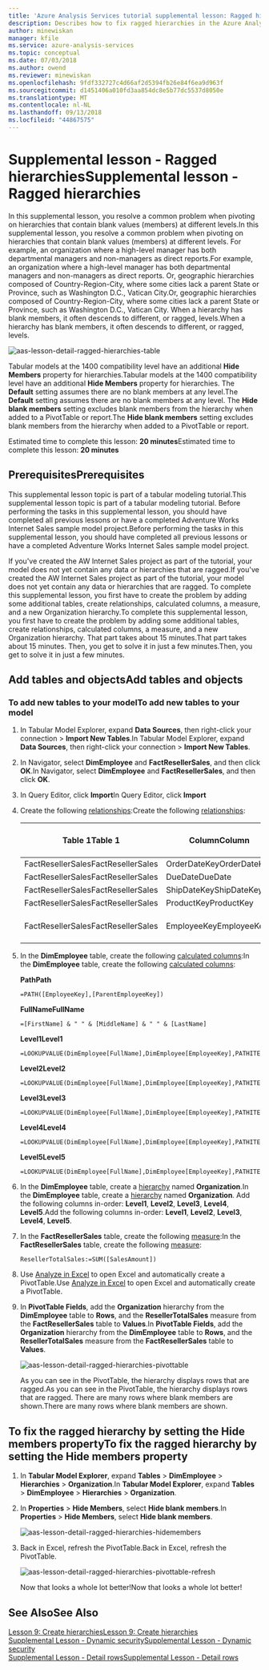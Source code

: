 ```yaml
---
title: 'Azure Analysis Services tutorial supplemental lesson: Ragged hierarchies | Microsoft Docs'
description: Describes how to fix ragged hierarchies in the Azure Analysis Services tutorial.
author: minewiskan
manager: kfile
ms.service: azure-analysis-services
ms.topic: conceptual
ms.date: 07/03/2018
ms.author: owend
ms.reviewer: minewiskan
ms.openlocfilehash: 9fdf332727c4d66af2d5394fb26e84f6ea9d963f
ms.sourcegitcommit: d1451406a010fd3aa854dc8e5b77dc5537d8050e
ms.translationtype: MT
ms.contentlocale: nl-NL
ms.lasthandoff: 09/13/2018
ms.locfileid: "44867575"
---
```

# <a name="supplemental-lesson---ragged-hierarchies"></a><span data-ttu-id="52e5c-103">Supplemental lesson - Ragged hierarchies</span><span class="sxs-lookup"><span data-stu-id="52e5c-103">Supplemental lesson - Ragged hierarchies</span></span>

<span data-ttu-id="52e5c-104">In this supplemental lesson, you resolve a common problem when pivoting on hierarchies that contain blank values (members) at different levels.</span><span class="sxs-lookup"><span data-stu-id="52e5c-104">In this supplemental lesson, you resolve a common problem when pivoting on hierarchies that contain blank values (members) at different levels.</span></span> <span data-ttu-id="52e5c-105">For example, an organization where a high-level manager has both departmental managers and non-managers as direct reports.</span><span class="sxs-lookup"><span data-stu-id="52e5c-105">For example, an organization where a high-level manager has both departmental managers and non-managers as direct reports.</span></span> <span data-ttu-id="52e5c-106">Or, geographic hierarchies composed of Country-Region-City, where some cities lack a parent State or Province, such as Washington D.C., Vatican City.</span><span class="sxs-lookup"><span data-stu-id="52e5c-106">Or, geographic hierarchies composed of Country-Region-City, where some cities lack a parent State or Province, such as Washington D.C., Vatican City.</span></span> <span data-ttu-id="52e5c-107">When a hierarchy has blank members, it often descends to different, or ragged, levels.</span><span class="sxs-lookup"><span data-stu-id="52e5c-107">When a hierarchy has blank members, it often descends to different, or ragged, levels.</span></span>

![aas-lesson-detail-ragged-hierarchies-table](../tutorials/media/aas-lesson-detail-ragged-hierarchies-table.png)

<span data-ttu-id="52e5c-109">Tabular models at the 1400 compatibility level have an additional **Hide Members** property for hierarchies.</span><span class="sxs-lookup"><span data-stu-id="52e5c-109">Tabular models at the 1400 compatibility level have an additional **Hide Members** property for hierarchies.</span></span> <span data-ttu-id="52e5c-110">The **Default** setting assumes there are no blank members at any level.</span><span class="sxs-lookup"><span data-stu-id="52e5c-110">The **Default** setting assumes there are no blank members at any level.</span></span> <span data-ttu-id="52e5c-111">The **Hide blank members** setting excludes blank members from the hierarchy when added to a PivotTable or report.</span><span class="sxs-lookup"><span data-stu-id="52e5c-111">The **Hide blank members** setting excludes blank members from the hierarchy when added to a PivotTable or report.</span></span>  
  
<span data-ttu-id="52e5c-112">Estimated time to complete this lesson: **20 minutes**</span><span class="sxs-lookup"><span data-stu-id="52e5c-112">Estimated time to complete this lesson: **20 minutes**</span></span>  
  
## <a name="prerequisites"></a><span data-ttu-id="52e5c-113">Prerequisites</span><span class="sxs-lookup"><span data-stu-id="52e5c-113">Prerequisites</span></span>  
<span data-ttu-id="52e5c-114">This supplemental lesson topic is part of a tabular modeling tutorial.</span><span class="sxs-lookup"><span data-stu-id="52e5c-114">This supplemental lesson topic is part of a tabular modeling tutorial.</span></span> <span data-ttu-id="52e5c-115">Before performing the tasks in this supplemental lesson, you should have completed all previous lessons or have a completed Adventure Works Internet Sales sample model project.</span><span class="sxs-lookup"><span data-stu-id="52e5c-115">Before performing the tasks in this supplemental lesson, you should have completed all previous lessons or have a completed Adventure Works Internet Sales sample model project.</span></span> 

<span data-ttu-id="52e5c-116">If you've created the AW Internet Sales project as part of the tutorial, your model does not yet contain any data or hierarchies that are ragged.</span><span class="sxs-lookup"><span data-stu-id="52e5c-116">If you've created the AW Internet Sales project as part of the tutorial, your model does not yet contain any data or hierarchies that are ragged.</span></span> <span data-ttu-id="52e5c-117">To complete this supplemental lesson, you first have to create the problem by adding some additional tables, create relationships, calculated columns, a measure, and a new Organization hierarchy.</span><span class="sxs-lookup"><span data-stu-id="52e5c-117">To complete this supplemental lesson, you first have to create the problem by adding some additional tables, create relationships, calculated columns, a measure, and a new Organization hierarchy.</span></span> <span data-ttu-id="52e5c-118">That part takes about 15 minutes.</span><span class="sxs-lookup"><span data-stu-id="52e5c-118">That part takes about 15 minutes.</span></span> <span data-ttu-id="52e5c-119">Then, you get to solve it in just a few minutes.</span><span class="sxs-lookup"><span data-stu-id="52e5c-119">Then, you get to solve it in just a few minutes.</span></span>  

## <a name="add-tables-and-objects"></a><span data-ttu-id="52e5c-120">Add tables and objects</span><span class="sxs-lookup"><span data-stu-id="52e5c-120">Add tables and objects</span></span>
  
### <a name="to-add-new-tables-to-your-model"></a><span data-ttu-id="52e5c-121">To add new tables to your model</span><span class="sxs-lookup"><span data-stu-id="52e5c-121">To add new tables to your model</span></span>
  
1.  <span data-ttu-id="52e5c-122">In Tabular Model Explorer, expand **Data Sources**, then right-click your connection > **Import New Tables**.</span><span class="sxs-lookup"><span data-stu-id="52e5c-122">In Tabular Model Explorer, expand **Data Sources**, then right-click your connection > **Import New Tables**.</span></span>
  
2.  <span data-ttu-id="52e5c-123">In Navigator, select **DimEmployee** and **FactResellerSales**, and then click **OK**.</span><span class="sxs-lookup"><span data-stu-id="52e5c-123">In Navigator, select **DimEmployee** and **FactResellerSales**, and then click **OK**.</span></span>

3.  <span data-ttu-id="52e5c-124">In Query Editor, click **Import**</span><span class="sxs-lookup"><span data-stu-id="52e5c-124">In Query Editor, click **Import**</span></span>

4.  <span data-ttu-id="52e5c-125">Create the following [relationships](../tutorials/aas-lesson-4-create-relationships.md):</span><span class="sxs-lookup"><span data-stu-id="52e5c-125">Create the following [relationships](../tutorials/aas-lesson-4-create-relationships.md):</span></span>

    | <span data-ttu-id="52e5c-126">Table 1</span><span class="sxs-lookup"><span data-stu-id="52e5c-126">Table 1</span></span>           | <span data-ttu-id="52e5c-127">Column</span><span class="sxs-lookup"><span data-stu-id="52e5c-127">Column</span></span>       | <span data-ttu-id="52e5c-128">Filter Direction</span><span class="sxs-lookup"><span data-stu-id="52e5c-128">Filter Direction</span></span>   | <span data-ttu-id="52e5c-129">Table 2</span><span class="sxs-lookup"><span data-stu-id="52e5c-129">Table 2</span></span>     | <span data-ttu-id="52e5c-130">Column</span><span class="sxs-lookup"><span data-stu-id="52e5c-130">Column</span></span>      | <span data-ttu-id="52e5c-131">Active</span><span class="sxs-lookup"><span data-stu-id="52e5c-131">Active</span></span> |
    |-------------------|--------------|--------------------|-------------|-------------|--------|
    | <span data-ttu-id="52e5c-132">FactResellerSales</span><span class="sxs-lookup"><span data-stu-id="52e5c-132">FactResellerSales</span></span> | <span data-ttu-id="52e5c-133">OrderDateKey</span><span class="sxs-lookup"><span data-stu-id="52e5c-133">OrderDateKey</span></span> | <span data-ttu-id="52e5c-134">Default</span><span class="sxs-lookup"><span data-stu-id="52e5c-134">Default</span></span>            | <span data-ttu-id="52e5c-135">DimDate</span><span class="sxs-lookup"><span data-stu-id="52e5c-135">DimDate</span></span>     | <span data-ttu-id="52e5c-136">Date</span><span class="sxs-lookup"><span data-stu-id="52e5c-136">Date</span></span>        | <span data-ttu-id="52e5c-137">Yes</span><span class="sxs-lookup"><span data-stu-id="52e5c-137">Yes</span></span>    |
    | <span data-ttu-id="52e5c-138">FactResellerSales</span><span class="sxs-lookup"><span data-stu-id="52e5c-138">FactResellerSales</span></span> | <span data-ttu-id="52e5c-139">DueDate</span><span class="sxs-lookup"><span data-stu-id="52e5c-139">DueDate</span></span>      | <span data-ttu-id="52e5c-140">Default</span><span class="sxs-lookup"><span data-stu-id="52e5c-140">Default</span></span>            | <span data-ttu-id="52e5c-141">DimDate</span><span class="sxs-lookup"><span data-stu-id="52e5c-141">DimDate</span></span>     | <span data-ttu-id="52e5c-142">Date</span><span class="sxs-lookup"><span data-stu-id="52e5c-142">Date</span></span>        | <span data-ttu-id="52e5c-143">No</span><span class="sxs-lookup"><span data-stu-id="52e5c-143">No</span></span>     |
    | <span data-ttu-id="52e5c-144">FactResellerSales</span><span class="sxs-lookup"><span data-stu-id="52e5c-144">FactResellerSales</span></span> | <span data-ttu-id="52e5c-145">ShipDateKey</span><span class="sxs-lookup"><span data-stu-id="52e5c-145">ShipDateKey</span></span>  | <span data-ttu-id="52e5c-146">Default</span><span class="sxs-lookup"><span data-stu-id="52e5c-146">Default</span></span>            | <span data-ttu-id="52e5c-147">DimDate</span><span class="sxs-lookup"><span data-stu-id="52e5c-147">DimDate</span></span>     | <span data-ttu-id="52e5c-148">Date</span><span class="sxs-lookup"><span data-stu-id="52e5c-148">Date</span></span>        | <span data-ttu-id="52e5c-149">No</span><span class="sxs-lookup"><span data-stu-id="52e5c-149">No</span></span>     |
    | <span data-ttu-id="52e5c-150">FactResellerSales</span><span class="sxs-lookup"><span data-stu-id="52e5c-150">FactResellerSales</span></span> | <span data-ttu-id="52e5c-151">ProductKey</span><span class="sxs-lookup"><span data-stu-id="52e5c-151">ProductKey</span></span>   | <span data-ttu-id="52e5c-152">Default</span><span class="sxs-lookup"><span data-stu-id="52e5c-152">Default</span></span>            | <span data-ttu-id="52e5c-153">DimProduct</span><span class="sxs-lookup"><span data-stu-id="52e5c-153">DimProduct</span></span>  | <span data-ttu-id="52e5c-154">ProductKey</span><span class="sxs-lookup"><span data-stu-id="52e5c-154">ProductKey</span></span>  | <span data-ttu-id="52e5c-155">Yes</span><span class="sxs-lookup"><span data-stu-id="52e5c-155">Yes</span></span>    |
    | <span data-ttu-id="52e5c-156">FactResellerSales</span><span class="sxs-lookup"><span data-stu-id="52e5c-156">FactResellerSales</span></span> | <span data-ttu-id="52e5c-157">EmployeeKey</span><span class="sxs-lookup"><span data-stu-id="52e5c-157">EmployeeKey</span></span>  | <span data-ttu-id="52e5c-158">To Both Tables</span><span class="sxs-lookup"><span data-stu-id="52e5c-158">To Both Tables</span></span> | <span data-ttu-id="52e5c-159">DimEmployee</span><span class="sxs-lookup"><span data-stu-id="52e5c-159">DimEmployee</span></span> | <span data-ttu-id="52e5c-160">EmployeeKey</span><span class="sxs-lookup"><span data-stu-id="52e5c-160">EmployeeKey</span></span> | <span data-ttu-id="52e5c-161">Yes</span><span class="sxs-lookup"><span data-stu-id="52e5c-161">Yes</span></span>    |

5. <span data-ttu-id="52e5c-162">In the **DimEmployee** table, create the following [calculated columns](../tutorials/aas-lesson-5-create-calculated-columns.md):</span><span class="sxs-lookup"><span data-stu-id="52e5c-162">In the **DimEmployee** table, create the following [calculated columns](../tutorials/aas-lesson-5-create-calculated-columns.md):</span></span> 

    <span data-ttu-id="52e5c-163">**Path**</span><span class="sxs-lookup"><span data-stu-id="52e5c-163">**Path**</span></span> 
    ```
    =PATH([EmployeeKey],[ParentEmployeeKey])
    ```

    <span data-ttu-id="52e5c-164">**FullName**</span><span class="sxs-lookup"><span data-stu-id="52e5c-164">**FullName**</span></span> 
    ```
    =[FirstName] & " " & [MiddleName] & " " & [LastName]
    ```

    <span data-ttu-id="52e5c-165">**Level1**</span><span class="sxs-lookup"><span data-stu-id="52e5c-165">**Level1**</span></span> 
    ```
    =LOOKUPVALUE(DimEmployee[FullName],DimEmployee[EmployeeKey],PATHITEM([Path],1,1)) 
    ```

    <span data-ttu-id="52e5c-166">**Level2**</span><span class="sxs-lookup"><span data-stu-id="52e5c-166">**Level2**</span></span> 
    ```
    =LOOKUPVALUE(DimEmployee[FullName],DimEmployee[EmployeeKey],PATHITEM([Path],2,1)) 
    ```

    <span data-ttu-id="52e5c-167">**Level3**</span><span class="sxs-lookup"><span data-stu-id="52e5c-167">**Level3**</span></span> 
    ```
    =LOOKUPVALUE(DimEmployee[FullName],DimEmployee[EmployeeKey],PATHITEM([Path],3,1)) 
    ```

    <span data-ttu-id="52e5c-168">**Level4**</span><span class="sxs-lookup"><span data-stu-id="52e5c-168">**Level4**</span></span> 
    ```
    =LOOKUPVALUE(DimEmployee[FullName],DimEmployee[EmployeeKey],PATHITEM([Path],4,1)) 
    ```

    <span data-ttu-id="52e5c-169">**Level5**</span><span class="sxs-lookup"><span data-stu-id="52e5c-169">**Level5**</span></span> 
    ```
    =LOOKUPVALUE(DimEmployee[FullName],DimEmployee[EmployeeKey],PATHITEM([Path],5,1)) 
    ```

6.  <span data-ttu-id="52e5c-170">In the **DimEmployee** table, create a [hierarchy](../tutorials/aas-lesson-9-create-hierarchies.md) named **Organization**.</span><span class="sxs-lookup"><span data-stu-id="52e5c-170">In the **DimEmployee** table, create a [hierarchy](../tutorials/aas-lesson-9-create-hierarchies.md) named **Organization**.</span></span> <span data-ttu-id="52e5c-171">Add the following columns in-order: **Level1**, **Level2**, **Level3**, **Level4**, **Level5**.</span><span class="sxs-lookup"><span data-stu-id="52e5c-171">Add the following columns in-order: **Level1**, **Level2**, **Level3**, **Level4**, **Level5**.</span></span>

7.  <span data-ttu-id="52e5c-172">In the **FactResellerSales** table, create the following [measure](../tutorials/aas-lesson-6-create-measures.md):</span><span class="sxs-lookup"><span data-stu-id="52e5c-172">In the **FactResellerSales** table, create the following [measure](../tutorials/aas-lesson-6-create-measures.md):</span></span>

    ```
    ResellerTotalSales:=SUM([SalesAmount])
    ```

8.  <span data-ttu-id="52e5c-173">Use [Analyze in Excel](../tutorials/aas-lesson-12-analyze-in-excel.md) to open Excel and automatically create a PivotTable.</span><span class="sxs-lookup"><span data-stu-id="52e5c-173">Use [Analyze in Excel](../tutorials/aas-lesson-12-analyze-in-excel.md) to open Excel and automatically create a PivotTable.</span></span>

9.  <span data-ttu-id="52e5c-174">In **PivotTable Fields**, add the **Organization** hierarchy from the **DimEmployee** table to **Rows**, and the **ResellerTotalSales** measure from the **FactResellerSales**  table to **Values**.</span><span class="sxs-lookup"><span data-stu-id="52e5c-174">In **PivotTable Fields**, add the **Organization** hierarchy from the **DimEmployee** table to **Rows**, and the **ResellerTotalSales** measure from the **FactResellerSales**  table to **Values**.</span></span>

    ![aas-lesson-detail-ragged-hierarchies-pivottable](../tutorials/media/aas-lesson-detail-ragged-hierarchies-pivottable.png)

    <span data-ttu-id="52e5c-176">As you can see in the PivotTable, the hierarchy displays rows that are ragged.</span><span class="sxs-lookup"><span data-stu-id="52e5c-176">As you can see in the PivotTable, the hierarchy displays rows that are ragged.</span></span> <span data-ttu-id="52e5c-177">There are many rows where blank members are shown.</span><span class="sxs-lookup"><span data-stu-id="52e5c-177">There are many rows where blank members are shown.</span></span>

## <a name="to-fix-the-ragged-hierarchy-by-setting-the-hide-members-property"></a><span data-ttu-id="52e5c-178">To fix the ragged hierarchy by setting the Hide members property</span><span class="sxs-lookup"><span data-stu-id="52e5c-178">To fix the ragged hierarchy by setting the Hide members property</span></span>

1.  <span data-ttu-id="52e5c-179">In **Tabular Model Explorer**, expand **Tables** > **DimEmployee** > **Hierarchies** > **Organization**.</span><span class="sxs-lookup"><span data-stu-id="52e5c-179">In **Tabular Model Explorer**, expand **Tables** > **DimEmployee** > **Hierarchies** > **Organization**.</span></span>

2.  <span data-ttu-id="52e5c-180">In **Properties** > **Hide Members**, select **Hide blank members**.</span><span class="sxs-lookup"><span data-stu-id="52e5c-180">In **Properties** > **Hide Members**, select **Hide blank members**.</span></span> 

    ![aas-lesson-detail-ragged-hierarchies-hidemembers](../tutorials/media/aas-lesson-detail-ragged-hierarchies-hidemembers.png)

3.  <span data-ttu-id="52e5c-182">Back in Excel, refresh the PivotTable.</span><span class="sxs-lookup"><span data-stu-id="52e5c-182">Back in Excel, refresh the PivotTable.</span></span> 

    ![aas-lesson-detail-ragged-hierarchies-pivottable-refresh](../tutorials/media/aas-lesson-detail-ragged-hierarchies-pivottable-refresh.png)

    <span data-ttu-id="52e5c-184">Now that looks a whole lot better!</span><span class="sxs-lookup"><span data-stu-id="52e5c-184">Now that looks a whole lot better!</span></span>

## <a name="see-also"></a><span data-ttu-id="52e5c-185">See Also</span><span class="sxs-lookup"><span data-stu-id="52e5c-185">See Also</span></span>   
[<span data-ttu-id="52e5c-186">Lesson 9: Create hierarchies</span><span class="sxs-lookup"><span data-stu-id="52e5c-186">Lesson 9: Create hierarchies</span></span>](../tutorials/aas-lesson-9-create-hierarchies.md)  
[<span data-ttu-id="52e5c-187">Supplemental Lesson - Dynamic security</span><span class="sxs-lookup"><span data-stu-id="52e5c-187">Supplemental Lesson - Dynamic security</span></span>](../tutorials/aas-supplemental-lesson-dynamic-security.md)  
[<span data-ttu-id="52e5c-188">Supplemental Lesson - Detail rows</span><span class="sxs-lookup"><span data-stu-id="52e5c-188">Supplemental Lesson - Detail rows</span></span>](../tutorials/aas-supplemental-lesson-detail-rows.md)  
